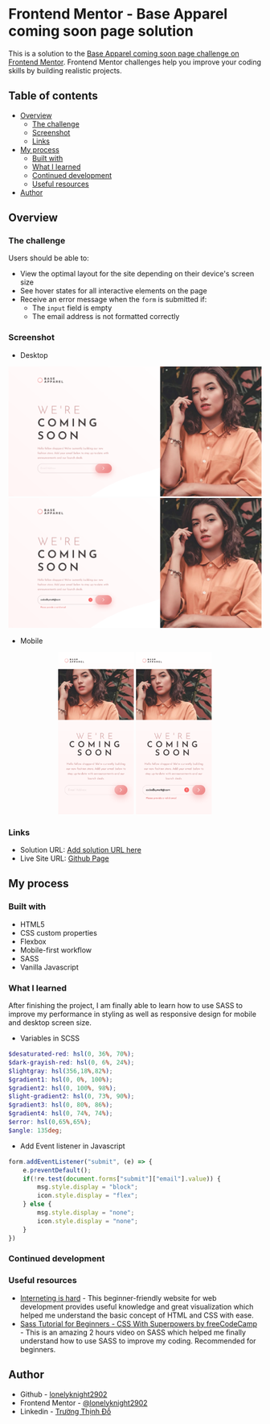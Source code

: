 # Frontend Mentor - Base Apparel coming soon page solution

This is a solution to the [Base Apparel coming soon page challenge on Frontend Mentor](https://www.frontendmentor.io/challenges/base-apparel-coming-soon-page-5d46b47f8db8a7063f9331a0). Frontend Mentor challenges help you improve your coding skills by building realistic projects. 

## Table of contents

- [Overview](#overview)
  - [The challenge](#the-challenge)
  - [Screenshot](#screenshot)
  - [Links](#links)
- [My process](#my-process)
  - [Built with](#built-with)
  - [What I learned](#what-i-learned)
  - [Continued development](#continued-development)
  - [Useful resources](#useful-resources)
- [Author](#author)

## Overview

### The challenge

Users should be able to:

- View the optimal layout for the site depending on their device's screen size
- See hover states for all interactive elements on the page
- Receive an error message when the `form` is submitted if:
  - The `input` field is empty
  - The email address is not formatted correctly

### Screenshot

- Desktop

![Desktop](./screenshots/desktop.png)
![Desktop](./screenshots/desktop-error.png)

- Mobile

<p align="center">
  <img width="30%" src="./screenshots/mobile.png">
  <img width="30%" src="./screenshots/mobile-error.png">
</p>

### Links

- Solution URL: [Add solution URL here](https://your-solution-url.com)
- Live Site URL: [Github Page](https://lonelyknight2902.github.io/base-apparel-coming-soon/dist/)

## My process

### Built with

- HTML5
- CSS custom properties
- Flexbox
- Mobile-first workflow
- SASS
- Vanilla Javascript

### What I learned

After finishing the project, I am finally able to learn how to use SASS to improve my performance in styling as well as responsive design for mobile and desktop screen size.

- Variables in SCSS
```scss
$desaturated-red: hsl(0, 36%, 70%);
$dark-grayish-red: hsl(0, 6%, 24%);
$lightgray: hsl(356,18%,82%);
$gradient1: hsl(0, 0%, 100%);
$gradient2: hsl(0, 100%, 98%);
$light-gradient2: hsl(0, 73%, 90%);
$gradient3: hsl(0, 80%, 86%);
$gradient4: hsl(0, 74%, 74%);
$error: hsl(0,65%,65%);
$angle: 135deg;
```
- Add Event listener in Javascript
```js
form.addEventListener("submit", (e) => {
    e.preventDefault();
    if(!re.test(document.forms["submit"]["email"].value)) {
        msg.style.display = "block";
        icon.style.display = "flex";
    } else {
        msg.style.display = "none";
        icon.style.display = "none";
    }
})
```

### Continued development


### Useful resources

- [Interneting is hard](https://www.internetingishard.com) - This beginner-friendly website for web development provides useful knowledge and great visualization which helped me understand the basic concept of HTML and CSS with ease.
- [Sass Tutorial for Beginners - CSS With Superpowers by freeCodeCamp](https://www.youtube.com/watch?v=_a5j7KoflTs&t=252s&pp=ugMICgJ2aRABGAE%3D) - This is an amazing 2 hours video on SASS which helped me finally understand how to use SASS to improve my coding. Recommended for beginners.

## Author

- Github - [lonelyknight2902](https://github.com/lonelyknight2902)
- Frontend Mentor - [@lonelyknight2902](https://www.frontendmentor.io/profile/lonelyknight2902)
- Linkedin - [Trường Thịnh Đỗ](www.linkedin.com/in/trường-thịnh-đỗ-418616209)